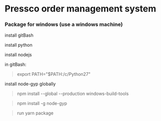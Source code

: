 <h1>Pressco order management system</h1>
    

<h3>Package for windows (use a windows machine)</h3>

install gitBash

install python

install nodejs

in gitBash:

> export PATH="$PATH:/c/Python27"

install node-gyp globally

> npm install --global --production windows-build-tools

> npm install -g node-gyp

> run yarn package
